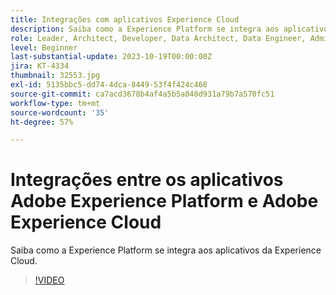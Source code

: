 ```yaml
---
title: Integrações com aplicativos Experience Cloud
description: Saiba como a Experience Platform se integra aos aplicativos da Experience Cloud.
role: Leader, Architect, Developer, Data Architect, Data Engineer, Admin, User
level: Beginner
last-substantial-update: 2023-10-19T00:00:00Z
jira: KT-4334
thumbnail: 32553.jpg
exl-id: 5135bbc5-dd74-4dca-8449-53f4f424c468
source-git-commit: ca7acd3678b4af4a5b5a040d931a79b7a570fc51
workflow-type: tm+mt
source-wordcount: '35'
ht-degree: 57%

---
```


# Integrações entre os aplicativos Adobe Experience Platform e Adobe Experience Cloud

Saiba como a Experience Platform se integra aos aplicativos da Experience Cloud.

>[!VIDEO](https://video.tv.adobe.com/v/32553?learn=on)



